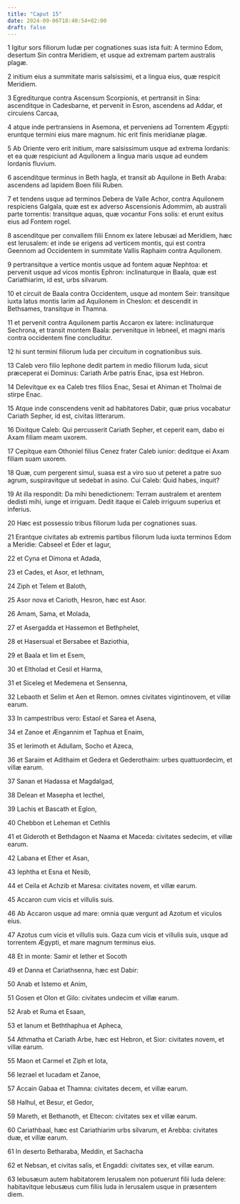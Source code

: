 ```yaml
---
title: "Caput 15"
date: 2024-09-06T18:40:54+02:00
draft: false
---
```




1 Igitur sors filiorum Iudæ per cognationes suas ista fuit: A termino Edom, desertum Sin contra Meridiem, et usque ad extremam partem australis plagæ.

2 initium eius a summitate maris salsissimi, et a lingua eius, quæ respicit Meridiem.

3 Egrediturque contra Ascensum Scorpionis, et pertransit in Sina: ascenditque in Cadesbarne, et pervenit in Esron, ascendens ad Addar, et circuiens Carcaa,

4 atque inde pertransiens in Asemona, et perveniens ad Torrentem Ægypti: eruntque termini eius mare magnum. hic erit finis meridianæ plagæ.

5 Ab Oriente vero erit initium, mare salsissimum usque ad extrema Iordanis: et ea quæ respiciunt ad Aquilonem a lingua maris usque ad eundem Iordanis fluvium.

6 ascenditque terminus in Beth hagla, et transit ab Aquilone in Beth Araba: ascendens ad lapidem Boen filii Ruben.

7 et tendens usque ad terminos Debera de Valle Achor, contra Aquilonem respiciens Galgala, quæ est ex adverso Ascensionis Adommim, ab australi parte torrentis: transitque aquas, quæ vocantur Fons solis: et erunt exitus eius ad Fontem rogel.

8 ascenditque per convallem filii Ennom ex latere Iebusæi ad Meridiem, hæc est Ierusalem: et inde se erigens ad verticem montis, qui est contra Geennom ad Occidentem in summitate Vallis Raphaim contra Aquilonem.

9 pertransitque a vertice montis usque ad fontem aquæ Nephtoa: et pervenit usque ad vicos montis Ephron: inclinaturque in Baala, quæ est Cariathiarim, id est, urbs silvarum.

10 et circuit de Baala contra Occidentem, usque ad montem Seir: transitque iuxta latus montis Iarim ad Aquilonem in Cheslon: et descendit in Bethsames, transitque in Thamna.

11 et pervenit contra Aquilonem partis Accaron ex latere: inclinaturque Sechrona, et transit montem Baala: pervenitque in Iebneel, et magni maris contra occidentem fine concluditur.

12 hi sunt termini filiorum Iuda per circuitum in cognationibus suis.

13 Caleb vero filio Iephone dedit partem in medio filiorum Iuda, sicut præceperat ei Dominus: Cariath Arbe patris Enac, ipsa est Hebron.

14 Delevitque ex ea Caleb tres filios Enac, Sesai et Ahiman et Tholmai de stirpe Enac.

15 Atque inde conscendens venit ad habitatores Dabir, quæ prius vocabatur Cariath Sepher, id est, civitas litterarum.

16 Dixitque Caleb: Qui percusserit Cariath Sepher, et ceperit eam, dabo ei Axam filiam meam uxorem.

17 Cepitque eam Othoniel filius Cenez frater Caleb iunior: deditque ei Axam filiam suam uxorem.

18 Quæ, cum pergerent simul, suasa est a viro suo ut peteret a patre suo agrum, suspiravitque ut sedebat in asino. Cui Caleb: Quid habes, inquit?

19 At illa respondit: Da mihi benedictionem: Terram australem et arentem dedisti mihi, iunge et irriguam. Dedit itaque ei Caleb irriguum superius et inferius.

20 Hæc est possessio tribus filiorum Iuda per cognationes suas.

21 Erantque civitates ab extremis partibus filiorum Iuda iuxta terminos Edom a Meridie: Cabseel et Eder et Iagur,

22 et Cyna et Dimona et Adada,

23 et Cades, et Asor, et Iethnam,

24 Ziph et Telem et Baloth,

25 Asor nova et Carioth, Hesron, hæc est Asor.

26 Amam, Sama, et Molada,

27 et Asergadda et Hassemon et Bethphelet,

28 et Hasersual et Bersabee et Baziothia,

29 et Baala et Iim et Esem,

30 et Eltholad et Cesil et Harma,

31 et Siceleg et Medemena et Sensenna,

32 Lebaoth et Selim et Aen et Remon. omnes civitates vigintinovem, et villæ earum.

33 In campestribus vero: Estaol et Sarea et Asena,

34 et Zanoe et Ængannim et Taphua et Enaim,

35 et Ierimoth et Adullam, Socho et Azeca,

36 et Saraim et Adithaim et Gedera et Gederothaim: urbes quattuordecim, et villæ earum.

37 Sanan et Hadassa et Magdalgad,

38 Delean et Masepha et Iecthel,

39 Lachis et Bascath et Eglon,

40 Chebbon et Leheman et Cethlis

41 et Gideroth et Bethdagon et Naama et Maceda: civitates sedecim, et villæ earum.

42 Labana et Ether et Asan,

43 Iephtha et Esna et Nesib,

44 et Ceila et Achzib et Maresa: civitates novem, et villæ earum.

45 Accaron cum vicis et villulis suis.

46 Ab Accaron usque ad mare: omnia quæ vergunt ad Azotum et viculos eius.

47 Azotus cum vicis et villulis suis. Gaza cum vicis et villulis suis, usque ad torrentem Ægypti, et mare magnum terminus eius.

48 Et in monte: Samir et Iether et Socoth

49 et Danna et Cariathsenna, hæc est Dabir:

50 Anab et Istemo et Anim,

51 Gosen et Olon et Gilo: civitates undecim et villæ earum.

52 Arab et Ruma et Esaan,

53 et Ianum et Beththaphua et Apheca,

54 Athmatha et Cariath Arbe, hæc est Hebron, et Sior: civitates novem, et villæ earum.

55 Maon et Carmel et Ziph et Iota,

56 Iezrael et Iucadam et Zanoe,

57 Accain Gabaa et Thamna: civitates decem, et villæ earum.

58 Halhul, et Besur, et Gedor,

59 Mareth, et Bethanoth, et Eltecon: civitates sex et villæ earum.

60 Cariathbaal, hæc est Cariathiarim urbs silvarum, et Arebba: civitates duæ, et villæ earum.

61 In deserto Betharaba, Meddin, et Sachacha

62 et Nebsan, et civitas salis, et Engaddi: civitates sex, et villæ earum.

63 Iebusæum autem habitatorem Ierusalem non potuerunt filii Iuda delere: habitavitque Iebusæus cum filiis Iuda in Ierusalem usque in præsentem diem.


